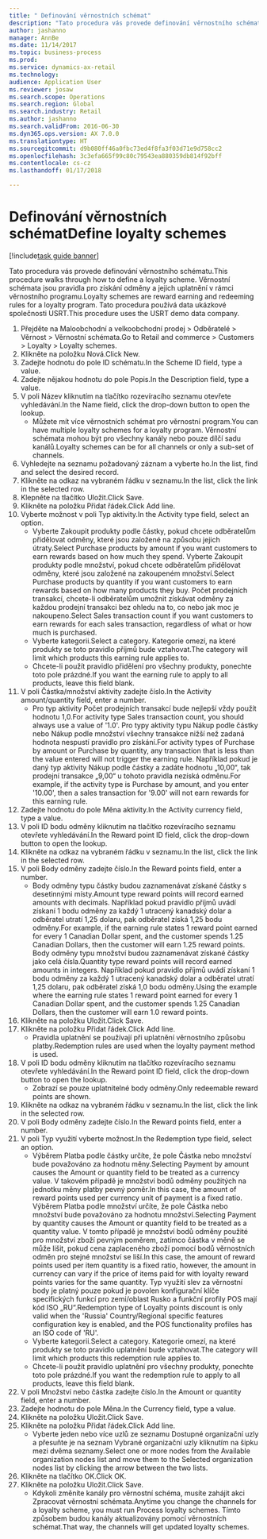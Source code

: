 ```yaml
--- 
title: " Definování věrnostních schémat"
description: "Tato procedura vás provede definování věrnostního schématu."
author: jashanno
manager: AnnBe
ms.date: 11/14/2017
ms.topic: business-process
ms.prod: 
ms.service: dynamics-ax-retail
ms.technology: 
audience: Application User
ms.reviewer: josaw
ms.search.scope: Operations
ms.search.region: Global
ms.search.industry: Retail
ms.author: jashanno
ms.search.validFrom: 2016-06-30
ms.dyn365.ops.version: AX 7.0.0
ms.translationtype: HT
ms.sourcegitcommit: d9b080ff46a0fbc73ed4f8fa3f03d71e9d758cc2
ms.openlocfilehash: 3c3efa665f99c80c79543ea880359db814f92bff
ms.contentlocale: cs-cz
ms.lasthandoff: 01/17/2018

---
```


# <a name="define-loyalty-schemes"></a><span data-ttu-id="49d77-103"> Definování věrnostních schémat</span><span class="sxs-lookup"><span data-stu-id="49d77-103">Define loyalty schemes</span></span>

[!include[task guide banner](../includes/task-guide-banner.md)]

<span data-ttu-id="49d77-104">Tato procedura vás provede definování věrnostního schématu.</span><span class="sxs-lookup"><span data-stu-id="49d77-104">This procedure walks through how to define a loyalty scheme.</span></span> <span data-ttu-id="49d77-105">Věrnostní schémata jsou pravidla pro získání odměny a jejich uplatnění v rámci věrnostního programu.</span><span class="sxs-lookup"><span data-stu-id="49d77-105">Loyalty schemes are reward earning and redeeming rules for a loyalty program.</span></span> <span data-ttu-id="49d77-106">Tato procedura používá data ukázkové společnosti USRT.</span><span class="sxs-lookup"><span data-stu-id="49d77-106">This procedure uses the USRT demo data company.</span></span>

1. <span data-ttu-id="49d77-107">Přejděte na Maloobchodní a velkoobchodní prodej > Odběratelé > Věrnost > Věrnostní schémata.</span><span class="sxs-lookup"><span data-stu-id="49d77-107">Go to Retail and commerce > Customers > Loyalty > Loyalty schemes.</span></span>
2. <span data-ttu-id="49d77-108">Klikněte na položku Nová.</span><span class="sxs-lookup"><span data-stu-id="49d77-108">Click New.</span></span>
3. <span data-ttu-id="49d77-109">Zadejte hodnotu do pole ID schématu.</span><span class="sxs-lookup"><span data-stu-id="49d77-109">In the Scheme ID field, type a value.</span></span>
4. <span data-ttu-id="49d77-110">Zadejte nějakou hodnotu do pole Popis.</span><span class="sxs-lookup"><span data-stu-id="49d77-110">In the Description field, type a value.</span></span>
5. <span data-ttu-id="49d77-111">V poli Název kliknutím na tlačítko rozevíracího seznamu otevřete vyhledávání.</span><span class="sxs-lookup"><span data-stu-id="49d77-111">In the Name field, click the drop-down button to open the lookup.</span></span>
    * <span data-ttu-id="49d77-112">Můžete mít více věrnostních schémat pro věrnostní program.</span><span class="sxs-lookup"><span data-stu-id="49d77-112">You can have multiple loyalty schemes for a loyalty program.</span></span> <span data-ttu-id="49d77-113">Věrnostní schémata mohou být pro všechny kanály nebo pouze dílčí sadu kanálů.</span><span class="sxs-lookup"><span data-stu-id="49d77-113">Loyalty schemes can be for all channels or only a sub-set of channels.</span></span>  
6. <span data-ttu-id="49d77-114">Vyhledejte na seznamu požadovaný záznam a vyberte ho.</span><span class="sxs-lookup"><span data-stu-id="49d77-114">In the list, find and select the desired record.</span></span>
7. <span data-ttu-id="49d77-115">Klikněte na odkaz na vybraném řádku v seznamu.</span><span class="sxs-lookup"><span data-stu-id="49d77-115">In the list, click the link in the selected row.</span></span>
8. <span data-ttu-id="49d77-116">Klepněte na tlačítko Uložit.</span><span class="sxs-lookup"><span data-stu-id="49d77-116">Click Save.</span></span>
9. <span data-ttu-id="49d77-117">Klikněte na položku Přidat řádek.</span><span class="sxs-lookup"><span data-stu-id="49d77-117">Click Add line.</span></span>
10. <span data-ttu-id="49d77-118">Vyberte možnost v poli Typ aktivity.</span><span class="sxs-lookup"><span data-stu-id="49d77-118">In the Activity type field, select an option.</span></span>
    * <span data-ttu-id="49d77-119">Vyberte Zakoupit produkty podle částky, pokud chcete odběratelům přidělovat odměny, které jsou založené na způsobu jejich útraty.</span><span class="sxs-lookup"><span data-stu-id="49d77-119">Select Purchase products by amount if you want customers to earn rewards based on how much they spend.</span></span> <span data-ttu-id="49d77-120">Vyberte Zakoupit produkty podle množství, pokud chcete odběratelům přidělovat odměny, které jsou založené na zakoupeném množství.</span><span class="sxs-lookup"><span data-stu-id="49d77-120">Select Purchase products by quantity if you want customers to earn rewards based on how many products they buy.</span></span>  <span data-ttu-id="49d77-121">Počet prodejních transakcí, chcete-li odběratelům umožnit získávat odměny za každou prodejní transakci bez ohledu na to, co nebo jak moc je nakoupeno.</span><span class="sxs-lookup"><span data-stu-id="49d77-121">Select Sales transaction count if you want customers to earn rewards for each sales transaction, regardless of what or how much is purchased.</span></span>  
    * <span data-ttu-id="49d77-122">Vyberte kategorii.</span><span class="sxs-lookup"><span data-stu-id="49d77-122">Select a category.</span></span> <span data-ttu-id="49d77-123">Kategorie omezí, na které produkty se toto pravidlo příjmů bude vztahovat.</span><span class="sxs-lookup"><span data-stu-id="49d77-123">The category will limit which products this earning rule applies to.</span></span>  
    * <span data-ttu-id="49d77-124">Chcete-li použít pravidlo přidělení pro všechny produkty, ponechte toto pole prázdné.</span><span class="sxs-lookup"><span data-stu-id="49d77-124">If you want the earning rule to apply to all products, leave this field blank.</span></span>  
11. <span data-ttu-id="49d77-125">V poli Částka/množství aktivity zadejte číslo.</span><span class="sxs-lookup"><span data-stu-id="49d77-125">In the Activity amount/quantity field, enter a number.</span></span>
    *  <span data-ttu-id="49d77-126">Pro typ aktivity Počet prodejních transakcí bude nejlepší vždy použít hodnotu 1,0.</span><span class="sxs-lookup"><span data-stu-id="49d77-126">For activity type Sales transaction count, you should always use a value of '1.0'.</span></span> <span data-ttu-id="49d77-127">Pro typy aktivity typu Nákup podle částky nebo Nákup podle množství všechny transakce nižší než zadaná hodnota nespustí pravidlo pro získání.</span><span class="sxs-lookup"><span data-stu-id="49d77-127">For activity types of Purchase by amount or Purchase by quantity, any transaction that is less than the value entered will not trigger the earning rule.</span></span> <span data-ttu-id="49d77-128">Například pokud je daný typ aktivity Nákup podle částky a zadáte hodnotu „10,00“, tak prodejní transakce „9,00“ u tohoto pravidla nezíská odměnu.</span><span class="sxs-lookup"><span data-stu-id="49d77-128">For example, if the activity type is Purchase by amount, and you enter '10.00', then a sales transaction for '9.00' will not earn rewards for this earning rule.</span></span>  
12. <span data-ttu-id="49d77-129">Zadejte hodnotu do pole Měna aktivity.</span><span class="sxs-lookup"><span data-stu-id="49d77-129">In the Activity currency field, type a value.</span></span>
13. <span data-ttu-id="49d77-130">V poli ID bodu odměny kliknutím na tlačítko rozevíracího seznamu otevřete vyhledávání.</span><span class="sxs-lookup"><span data-stu-id="49d77-130">In the Reward point ID field, click the drop-down button to open the lookup.</span></span>
14. <span data-ttu-id="49d77-131">Klikněte na odkaz na vybraném řádku v seznamu.</span><span class="sxs-lookup"><span data-stu-id="49d77-131">In the list, click the link in the selected row.</span></span>
15. <span data-ttu-id="49d77-132">V poli Body odměny zadejte číslo.</span><span class="sxs-lookup"><span data-stu-id="49d77-132">In the Reward points field, enter a number.</span></span>
    * <span data-ttu-id="49d77-133">Body odměny typu částky budou zaznamenávat získané částky s desetinnými místy.</span><span class="sxs-lookup"><span data-stu-id="49d77-133">Amount type reward points will record earned amounts with decimals.</span></span> <span data-ttu-id="49d77-134">Například pokud pravidlo příjmů uvádí získaní 1 bodu odměny za každý 1 utracený kanadský dolar a odběratel utratí 1,25 dolaru, pak odběratel získá 1,25 bodu odměny.</span><span class="sxs-lookup"><span data-stu-id="49d77-134">For example, if the earning rule states 1 reward point earned for every 1 Canadian Dollar spent, and the customer spends 1.25 Canadian Dollars, then the customer will earn 1.25 reward points.</span></span> <span data-ttu-id="49d77-135">Body odměny typu množství budou zaznamenávat získané částky jako celá čísla.</span><span class="sxs-lookup"><span data-stu-id="49d77-135">Quantity type reward points will record earned amounts in integers.</span></span> <span data-ttu-id="49d77-136">Například pokud pravidlo příjmů uvádí získaní 1 bodu odměny za každý 1 utracený kanadský dolar a odběratel utratí 1,25 dolaru, pak odběratel získá 1,0 bodu odměny.</span><span class="sxs-lookup"><span data-stu-id="49d77-136">Using the example where the earning rule states 1 reward point earned for every 1 Canadian Dollar spent, and the customer spends 1.25 Canadian Dollars, then the customer will earn 1.0 reward points.</span></span>  
16. <span data-ttu-id="49d77-137">Klikněte na položku Uložit.</span><span class="sxs-lookup"><span data-stu-id="49d77-137">Click Save.</span></span>
17. <span data-ttu-id="49d77-138">Klikněte na položku Přidat řádek.</span><span class="sxs-lookup"><span data-stu-id="49d77-138">Click Add line.</span></span>
    * <span data-ttu-id="49d77-139">Pravidla uplatnění se používají při uplatnění věrnostního způsobu platby.</span><span class="sxs-lookup"><span data-stu-id="49d77-139">Redemption rules are used when the loyalty payment method is used.</span></span>  
18. <span data-ttu-id="49d77-140">V poli ID bodu odměny kliknutím na tlačítko rozevíracího seznamu otevřete vyhledávání.</span><span class="sxs-lookup"><span data-stu-id="49d77-140">In the Reward point ID field, click the drop-down button to open the lookup.</span></span>
    * <span data-ttu-id="49d77-141">Zobrazí se pouze uplatnitelné body odměny.</span><span class="sxs-lookup"><span data-stu-id="49d77-141">Only redeemable reward points are shown.</span></span>  
19. <span data-ttu-id="49d77-142">Klikněte na odkaz na vybraném řádku v seznamu.</span><span class="sxs-lookup"><span data-stu-id="49d77-142">In the list, click the link in the selected row.</span></span>
20. <span data-ttu-id="49d77-143">V poli Body odměny zadejte číslo.</span><span class="sxs-lookup"><span data-stu-id="49d77-143">In the Reward points field, enter a number.</span></span>
21. <span data-ttu-id="49d77-144">V poli Typ využití vyberte možnost.</span><span class="sxs-lookup"><span data-stu-id="49d77-144">In the Redemption type field, select an option.</span></span>
    * <span data-ttu-id="49d77-145">Výběrem Platba podle částky určíte, že pole Částka nebo množství bude považováno za hodnotu měny.</span><span class="sxs-lookup"><span data-stu-id="49d77-145">Selecting Payment by amount causes the Amount or quantity field to be treated as a currency value.</span></span> <span data-ttu-id="49d77-146">V takovém případě je množství bodů odměny použitých na jednotku měny platby pevný poměr.</span><span class="sxs-lookup"><span data-stu-id="49d77-146">In this case, the amount of reward points used per currency unit of payment is a fixed ratio.</span></span> <span data-ttu-id="49d77-147">Výběrem Platba podle množství určíte, že pole Částka nebo množství bude považováno za hodnotu množství.</span><span class="sxs-lookup"><span data-stu-id="49d77-147">Selecting Payment by quantity causes the Amount or quantity field to be treated as a quantity value.</span></span> <span data-ttu-id="49d77-148">V tomto případě je množství bodů odměny použité pro množství zboží pevným poměrem, zatímco částka v měně se může lišit, pokud cena zaplaceného zboží pomocí bodů věrnostních odměn pro stejné množství se liší.</span><span class="sxs-lookup"><span data-stu-id="49d77-148">In this case, the amount of reward points used per item quantity is a fixed ratio, however, the amount in currency can vary if the price of items paid for with loyalty reward points varies for the same quantity.</span></span> <span data-ttu-id="49d77-149">Typ využití slev za věrnostní body je platný pouze pokud je povolen konfigurační klíče specifických funkcí pro zemi/oblast Rusko a funkční profily POS mají kód ISO „RU“.</span><span class="sxs-lookup"><span data-stu-id="49d77-149">Redemption type of Loyalty points discount is only valid when the 'Russia' Country/Regional specific features configuration key is enabled, and the POS functionality profiles has an ISO code of 'RU'.</span></span>  
    * <span data-ttu-id="49d77-150">Vyberte kategorii.</span><span class="sxs-lookup"><span data-stu-id="49d77-150">Select a category.</span></span> <span data-ttu-id="49d77-151">Kategorie omezí, na které produkty se toto pravidlo uplatnění bude vztahovat.</span><span class="sxs-lookup"><span data-stu-id="49d77-151">The category will limit which products this redemption rule applies to.</span></span>  
    * <span data-ttu-id="49d77-152">Chcete-li použít pravidlo uplatnění pro všechny produkty, ponechte toto pole prázdné.</span><span class="sxs-lookup"><span data-stu-id="49d77-152">If you want the redemption rule to apply to all products, leave this field blank.</span></span>  
22. <span data-ttu-id="49d77-153">V poli Množství nebo částka zadejte číslo.</span><span class="sxs-lookup"><span data-stu-id="49d77-153">In the Amount or quantity field, enter a number.</span></span>
23. <span data-ttu-id="49d77-154">Zadejte hodnotu do pole Měna.</span><span class="sxs-lookup"><span data-stu-id="49d77-154">In the Currency field, type a value.</span></span>
24. <span data-ttu-id="49d77-155">Klikněte na položku Uložit.</span><span class="sxs-lookup"><span data-stu-id="49d77-155">Click Save.</span></span>
25. <span data-ttu-id="49d77-156">Klikněte na položku Přidat řádek.</span><span class="sxs-lookup"><span data-stu-id="49d77-156">Click Add line.</span></span>
    * <span data-ttu-id="49d77-157">Vyberte jeden nebo více uzlů ze seznamu Dostupné organizační uzly a přesuňte je na seznam Vybrané organizační uzly kliknutím na šipku mezi dvěma seznamy.</span><span class="sxs-lookup"><span data-stu-id="49d77-157">Select one or more nodes from the Available organization nodes list and move them to the Selected organization nodes list by clicking the arrow between the two lists.</span></span>  
26. <span data-ttu-id="49d77-158">Klikněte na tlačítko OK.</span><span class="sxs-lookup"><span data-stu-id="49d77-158">Click OK.</span></span>
27. <span data-ttu-id="49d77-159">Klikněte na položku Uložit.</span><span class="sxs-lookup"><span data-stu-id="49d77-159">Click Save.</span></span>
    * <span data-ttu-id="49d77-160">Kdykoli změníte kanály pro věrnostní schéma, musíte zahájit akci Zpracovat věrnostní schémata.</span><span class="sxs-lookup"><span data-stu-id="49d77-160">Anytime you change the channels for a loyalty scheme, you must run Process loyalty schemes.</span></span> <span data-ttu-id="49d77-161">Tímto způsobem budou kanály aktualizovány pomocí věrnostních schémat.</span><span class="sxs-lookup"><span data-stu-id="49d77-161">That way, the channels will get updated loyalty schemes.</span></span>  


